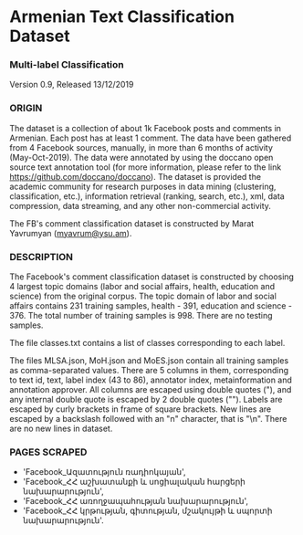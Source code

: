 # Armenian Text Classification Dataset

### Multi-label Classification

Version 0.9, Released 13/12/2019


### ORIGIN

The dataset is a collection of about 1k Facebook posts and comments in Armenian. Each post has at least 1 comment. The data have been gathered from 4 Facebook sources, manually, in more than 6 months of activity (May-Oct-2019). The data were annotated by using the doccano open source text annotation tool (for more information, please refer to the link https://github.com/doccano/doccano). The dataset is provided the academic community for research purposes in data mining (clustering, classification, etc.), information retrieval (ranking, search, etc.), xml, data compression, data streaming, and any other non-commercial activity.

The FB's comment classification dataset is constructed by Marat Yavrumyan (myavrum@ysu.am).


### DESCRIPTION

The Facebook's comment classification dataset is constructed by choosing 4 largest topic domains (labor and social affairs, health, education and science) from the original corpus. The topic domain of labor and social affairs contains 231 training samples, health - 391, education and science - 376. The total number of training samples is 998. There are no testing samples.

The file classes.txt contains a list of classes corresponding to each label.

The files MLSA.json, MoH.json and MoES.json contain all training samples as comma-separated values. There are 5 columns in them, corresponding to text id, text, label index (43 to 86), annotator index, metainformation and annotation approver. All columns are escaped using double quotes ("), and any internal double quote is escaped by 2 double quotes (""). Labels are escaped by curly brackets in frame of square brackets. New lines are escaped by a backslash followed with an "n" character, that is "\n". There are no new lines in dataset.


### PAGES SCRAPED

* 'Facebook_Ազատություն ռադիոկայան',
* 'Facebook_ՀՀ աշխատանքի և սոցիալական հարցերի նախարարություն',
* 'Facebook_ՀՀ առողջապահության նախարարություն',
* 'Facebook_ՀՀ կրթության, գիտության, մշակույթի և սպորտի նախարարություն'.
